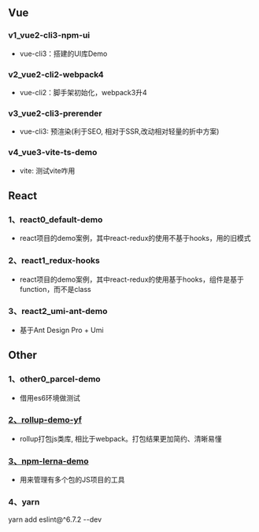 
## Vue

### v1_vue2-cli3-npm-ui

* vue-cli3：搭建的UI库Demo


### v2_vue2-cli2-webpack4

* vue-cli2：脚手架初始化，webpack3升4


### v3_vue2-cli3-prerender

* vue-cli3: 预渲染(利于SEO, 相对于SSR,改动相对轻量的折中方案)


### v4_vue3-vite-ts-demo

* vite: 测试vite咋用


## React

### 1、react0_default-demo

* react项目的demo案例，其中react-redux的使用不基于hooks，用的旧模式

### 2、react1_redux-hooks

* react项目的demo案例，其中react-redux的使用基于hooks，组件是基于function，而不是class

### 3、react2_umi-ant-demo

* 基于Ant Design Pro + Umi


## Other

### 1、other0_parcel-demo

* 借用es6环境做测试


### [2、rollup-demo-yf](https://gitee.com/Tibooyang/rollup-demo-yf)

* rollup打包js类库, 相比于webpack。打包结果更加简约、清晰易懂

### [3、npm-lerna-demo](https://gitee.com/Tibooyang/npm-lerna-demo)

* 用来管理有多个包的JS项目的工具

### 4、yarn

yarn add eslint@^6.7.2 --dev
